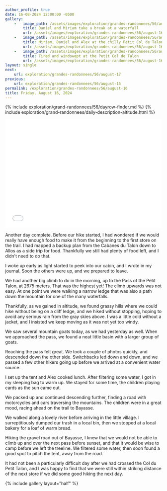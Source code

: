 ```yaml
---
author_profile: true
date: 16-08-2024 12:00:00 -0500
gallery: 
    -   image_path: /assets/images/exploration/grandes-randonnees/56/august-16/small/091012.jpg
        title: Daniel and Miriam take a break at a waterfall
        url: /assets/images/exploration/grandes-randonnees/56/august-16/large/091012.jpg
    -   image_path: /assets/images/exploration/grandes-randonnees/56/august-16/small/104621.jpg
        title: Miriam, Daniel and Alex at the chilly Petit Col de Talon
        url: /assets/images/exploration/grandes-randonnees/56/august-16/large/104621.jpg
    -   image_path: /assets/images/exploration/grandes-randonnees/56/august-16/small/104642.jpg
        title: Tired and windswept at the Petit Col de Talon
        url: /assets/images/exploration/grandes-randonnees/56/august-16/large/104642.jpg
layout: single
next:
    url: exploration/grandes-randonnees/56/august-17
previous:
    url: exploration/grandes-randonnees/56/august-15
permalink: /exploration/grandes-randonnees/56/august-16
title: Friday, August 16, 2024
---
```

{% include exploration/grand-randonnees/56/dayrow-finder.md %}
{% include exploration/grand-randonnees/daily-description-altitude.html %}

<iframe width="100%" height="350px" frameborder="0" allowfullscreen allow="geolocation" src="//umap.openstreetmap.fr/en/map/august-16-2024-on-the-gr56_1107412?scaleControl=true&miniMap=false&scrollWheelZoom=true&zoomControl=true&editMode=disabled&moreControl=true&searchControl=false&tilelayersControl=null&embedControl=false&datalayersControl=true&onLoadPanel=none&captionBar=false&captionMenus=false&captionControl=false&locateControl=false&editinosmControl=false#12/44.3024/6.7173"></iframe>

Another day complete. Before our hike started, I had wondered if we would really have enough food to make it from the beginning to the first store on the trail. I had mapped a backup plan from the Cabanes du Talon down to Allos as a side trip for food. Thankfully we still had plenty of food left, and I didn't need to do that.

I woke up early as light started to peek into our cabin, and I wrote in my journal. Soon the others were up, and we prepared to leave.

We had another big climb to do in the morning, up to the Pass of the Petit Talon, at 2675 meters. That was the highest yet! The climb upwards was not easy. At one point we were walking a narrow ledge that was also a path down the mountain for one of the many waterfalls.

Thankfully, as we gained in altitude, we found grassy hills where we could hike without being on a cliff ledge, and we hiked without stopping, hoping to avoid any serious rain from the gray skies above. I was a little cold without a jacket, and I insisted we keep moving as it was not yet too windy.

We saw several mountain goats today, as we had yesterday as well. When we approached the pass, we found a neat little basin with a larger group of goats.

Reaching the pass felt great. We took a couple of photos quickly, and descended down the other side. Switchbacks led down and down, and we passed a few other hikers going up before we arrived at a convenient water source.

I set up the tent and Alex cooked lunch. After filtering some water, I got in my sleeping bag to warm up. We stayed for some time, the children playing cards as the sun came out.

We packed up and continued descending further, finding a road with motorcycles and cars traversing the mountains. The children were in a great mood, racing ahead on the trail to Bayasse.

We walked along a lovely river before arriving in the little village. I surreptitiously dumped our trash in a local bin, then we stopped at a local bakery for a loaf of warm bread.

Hiking the gravel road out of Bayasse, I knew that we would not be able to climb up and over the next pass before sunset, and that it would be wise to camp before we left the treeline. We filtered some water, then soon found a good spot to pitch the tent, away from the road.

It had not been a particularly difficult day after we had crossed the Col du Petit Talon, and I was happy to find that we were still within striking distance of the next store if we did some good hiking the next day.

{% include gallery layout="half" %}